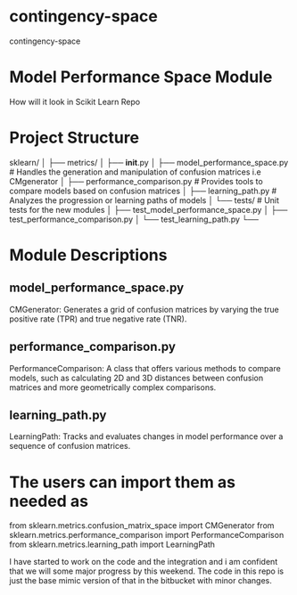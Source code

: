 # contingency-space
contingency-space


# Model Performance Space Module

How will it look in Scikit Learn Repo
# Project Structure

sklearn/
│
├── metrics/
│   ├── __init__.py
│   ├── model_performance_space.py  # Handles the generation and manipulation of confusion matrices i.e CMgenerator
│   ├── performance_comparison.py  # Provides tools to compare models based on confusion matrices 
│   ├── learning_path.py           # Analyzes the progression or learning paths of models
│   └── tests/                     # Unit tests for the new modules
│       ├── test_model_performance_space.py
│       ├── test_performance_comparison.py
│       └── test_learning_path.py
└── 


# Module Descriptions
## model_performance_space.py

CMGenerator: Generates a grid of confusion matrices by varying the true positive rate (TPR) and true negative rate (TNR).

## performance_comparison.py

PerformanceComparison: A class that offers various methods to compare models, such as calculating 2D and 3D distances between confusion matrices and more geometrically complex comparisons.

## learning_path.py

LearningPath: Tracks and evaluates changes in model performance over a sequence of confusion matrices.

# The users can import them as needed as

from sklearn.metrics.confusion_matrix_space import CMGenerator
from sklearn.metrics.performance_comparison import PerformanceComparison
from sklearn.metrics.learning_path import LearningPath


I have started to work on the code and the integration and i am confident that we will some major progress by this weekend. The code in this repo is just the base mimic version of that in the bitbucket with minor changes.

